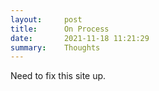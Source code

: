 ```yaml
---
layout:     post
title:      On Process
date:       2021-11-18 11:21:29
summary:    Thoughts 
---
```


Need to fix this site up. 


